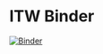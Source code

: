 # ITW Binder

[![Binder](https://mybinder.org/badge_logo.svg)](https://mybinder.org/v2/gh/rafullah/itw-binder/main?filepath=index.ipynb)

